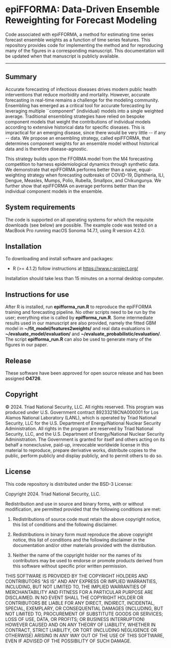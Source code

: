# epiFFORMA: Data-Driven Ensemble Reweighting for Forecast Modeling
Code associated with epiFFORMA, a method for estimating time series forecast ensemble weights as a function of time series features. This repository provides code for implementing the method and for reproducing many of the figures in a corresponding manuscript. This documentation will be updated when that manuscript is publicly available. 

---
## Summary

Accurate forecasting of infectious diseases drives modern public health interventions that reduce morbidity and mortality. However, accurate forecasting in real-time remains a challenge for the modeling community. Ensembling has emerged as a critical tool for accurate forecasting by leveraging multiple ``component" (individual) models into a single weighted average. Traditional ensembling strategies have relied on bespoke component models that weight the contributions of individual models according to extensive historical data for specific diseases. This is impractical for an emerging disease, since there would be very little -- if any -- data.   We propose an ensembling strategy, called epiFFORMA, that determines component weights for an ensemble model without historical data and is therefore disease-agnostic.
    
This strategy builds upon the FFORMA model from the M4 forecasting competition to harness epidemiological dynamics through synthetic data.  We demonstrate that epiFFORMA performs better than a naive, equal-weighting strategy when forecasting outbreaks of COVID-19, Diphtheria, ILI, Dengue, Measles, Mumps, Polio, Rubella, Smallpox, and Chikungunya.  We further show that epiFFORMA on average performs better than the individual component models in the ensemble.

## System requirements

The code is supported on all operating systems for which the requisite downloads (see below) are possible. The example code was tested on a MacBook Pro running macOS Sonoma 14.7.1, using R version 4.2.0.

## Installation

To downloading and install software and packages:
 - R (>= 4.1.2) follow instructions at https://www.r-project.org/

Installation should take less than 15 minutes on a normal desktop computer.

## Instructions for use

After R is installed, run **epifforma_run.R** to reproduce the epiFFORMA training and forecasting pipeline. No other scripts need to be run by the user; everything else is called by **epifforma_run.R**. Some intermediate results used in our manuscript are also provided, namely the fitted GBM model in **~/fit_model/features2weights/**  and real data evaluations in **~/evaluate_model/evaluation/** and **~/evaluate_probabilistic/evaluation/**. The script **epifforma_run.R** can also be used to generate many of the figures in our paper. 
  
## Release

These software have been approved for open source release and has been assigned **O4726**.

## Copyright

© 2024. Triad National Security, LLC. All rights reserved.
This program was produced under U.S. Government contract 89233218CNA000001 for Los Alamos National Laboratory (LANL), which is operated by Triad National Security, LLC for the U.S. Department of Energy/National Nuclear Security Administration. All rights in the program are reserved by Triad National Security, LLC, and the U.S. Department of Energy/National Nuclear Security Administration. The Government is granted for itself and others acting on its behalf a nonexclusive, paid-up, irrevocable worldwide license in this material to reproduce, prepare derivative works, distribute copies to the public, perform publicly and display publicly, and to permit others to do so.

## License

This code repository is distributed under the BSD-3 License:

Copyright 2024. Triad National Security, LLC.

Redistribution and use in source and binary forms, with or without modification, are permitted provided that the following conditions are met:

1. Redistributions of source code must retain the above copyright notice, this list of conditions and the following disclaimer.

2. Redistributions in binary form must reproduce the above copyright notice, this list of conditions and the following disclaimer in the documentation and/or other materials provided with the distribution.

3. Neither the name of the copyright holder nor the names of its contributors may be used to endorse or promote products derived from this software without specific prior written permission.

THIS SOFTWARE IS PROVIDED BY THE COPYRIGHT HOLDERS AND CONTRIBUTORS “AS IS” AND ANY EXPRESS OR IMPLIED WARRANTIES, INCLUDING, BUT NOT LIMITED TO, THE IMPLIED WARRANTIES OF MERCHANTABILITY AND FITNESS FOR A PARTICULAR PURPOSE ARE DISCLAIMED. IN NO EVENT SHALL THE COPYRIGHT HOLDER OR CONTRIBUTORS BE LIABLE FOR ANY DIRECT, INDIRECT, INCIDENTAL, SPECIAL, EXEMPLARY, OR CONSEQUENTIAL DAMAGES (INCLUDING, BUT NOT LIMITED TO, PROCUREMENT OF SUBSTITUTE GOODS OR SERVICES; LOSS OF USE, DATA, OR PROFITS; OR BUSINESS INTERRUPTION) HOWEVER CAUSED AND ON ANY THEORY OF LIABILITY, WHETHER IN CONTRACT, STRICT LIABILITY, OR TORT (INCLUDING NEGLIGENCE OR OTHERWISE) ARISING IN ANY WAY OUT OF THE USE OF THIS SOFTWARE, EVEN IF ADVISED OF THE POSSIBILITY OF SUCH DAMAGE.
